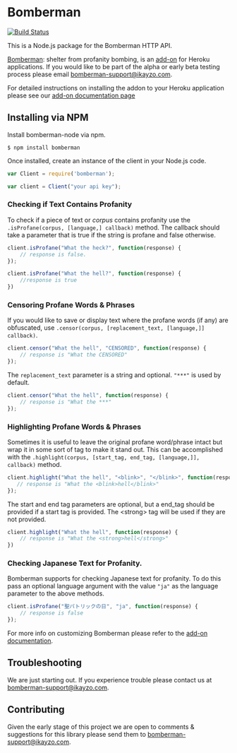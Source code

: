 # Bomberman

[![Build Status](https://travis-ci.org/ikayzo/bomberman-node.png)](https://travis-ci.org/ikayzo/bomberman-node)

This is a Node.js package for the Bomberman HTTP API.

[Bomberman](http://addons.heroku.com/bomberman): shelter from profanity bombing, is an [add-on](http://addons.heroku.com) for Heroku
applications. If you would like to be part of the alpha or early beta
testing process please email <bomberman-support@ikayzo.com>.

For detailed instructions on installing the addon to your Heroku
application please see our [add-on documentation page](http://bomberman.ikayzo.com/)

## Installing via NPM

Install bomberman-node via npm.

```term
$ npm install bomberman
```

Once installed, create an instance of the client in your Node.js code.

```js
var Client = require('bomberman');

var client = Client("your api key");
```

### Checking if Text Contains Profanity

To check if a piece of text or *corpus* contains profanity use the
`.isProfane(corpus, [language,] callback)` method. The callback
should take a parameter that is true if the string is profane and
false otherwise.

```js
client.isProfane("What the heck?", function(response) {
    // response is false.
});

client.isProfane("What the hell?", function(response) {
    //response is true
})

```

### Censoring Profane Words & Phrases

If you would like to save or display text where the profane words (if
any) are obfuscated, use `.censor(corpus, [replacement_text, [language,]] callback)`.

```js
client.censor("What the hell", "CENSORED", function(response) {
    // response is "What the CENSORED"
});
```

The `replacement_text` parameter is a string and optional. `"***"` is
used by default.

```js
client.censor("What the hell", function(response) {
    // response is "What the ***"
});
```

### Highlighting Profane Words & Phrases

Sometimes it is useful to leave the original profane word/phrase intact
but wrap it in some sort of tag to make it stand out. This can be
accomplished with the `.highlight(corpus, [start_tag, end_tag, [language,]], callback)` method.

```js
client.highlight("What the hell", "<blink>", "</blink>", function(response) {
   // response is "What the <blink>hell</blink>"
});
```

The start and end tag parameters are optional, but a end_tag should be provided if a start tag is provided. The &lt;strong&gt; tag will be used if
they are not provided.

```js
client.highlight("What the hell", function(response) {
    // response is "What the <strong>hell</strong>"
})
```

### Checking Japanese Text for Profanity.

Bomberman supports for checking Japanese text for profanity.
To do this pass an optional language argument with the value `"ja"` as the
language parameter to the above methods.

```js
client.isProfane("聖パトリックの日", "ja", function(response) {
    // response is false
});
```

For more info on customizing Bomberman please refer to the [add-on documentation](http://bomberman.ikayzo.com/).
## Troubleshooting

We are just starting out.  If you experience trouble please contact us
at <bomberman-support@ikayzo.com>.

## Contributing

Given the early stage of this project we are open to comments &
suggestions for this library please send them to <bomberman-support@ikayzo.com>.
